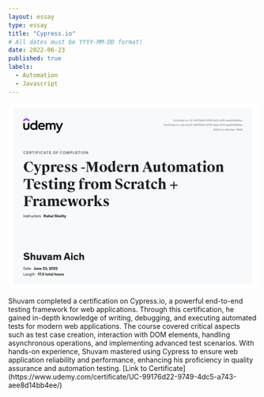 ```yaml
---
layout: essay
type: essay
title: "Cypress.io"
# All dates must be YYYY-MM-DD format!
date: 2022-06-23
published: true
labels:
  - Automation
  - Javascript
---
```


<img src="../img/certificates/cypress.jpg" class="rounded" style="display: block; margin: 0 auto;">
<br/>
Shuvam completed a certification on Cypress.io, a powerful end-to-end testing framework for web applications. Through this certification, he gained in-depth knowledge of writing, debugging, and executing automated tests for modern web applications. The course covered critical aspects such as test case creation, interaction with DOM elements, handling asynchronous operations, and implementing advanced test scenarios. With hands-on experience, Shuvam mastered using Cypress to ensure web application reliability and performance, enhancing his proficiency in quality assurance and automation testing.
[Link to Certificate](https://www.udemy.com/certificate/UC-99176d22-9749-4dc5-a743-aee8d14bb4ee/)

